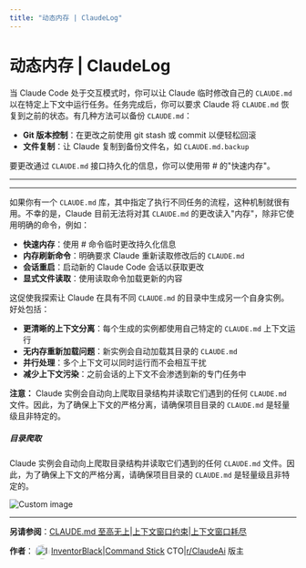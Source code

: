 ```yaml
---
title: "动态内存 | ClaudeLog"
---
```


# 动态内存 | ClaudeLog

当 Claude Code 处于交互模式时，你可以让 Claude 临时修改自己的 `CLAUDE.md` 以在特定上下文中运行任务。任务完成后，你可以要求 Claude 将 `CLAUDE.md` 恢复到之前的状态。有几种方法可以备份 `CLAUDE.md`：

-   **Git 版本控制**：在更改之前使用 git stash 或 commit 以便轻松回滚
-   **文件复制**：让 Claude 复制到备份文件名，如 `CLAUDE.md.backup`

要更改通过 `CLAUDE.md` 接口持久化的信息，你可以使用带 # 的"快速内存"。

* * *

* * *

如果你有一个 `CLAUDE.md` 库，其中指定了执行不同任务的流程，这种机制就很有用。不幸的是，Claude 目前无法将对其 `CLAUDE.md` 的更改读入"内存"，除非它使用明确的命令，例如：

-   **快速内存**：使用 # 命令临时更改持久化信息
-   **内存刷新命令**：明确要求 Claude 重新读取修改后的 `CLAUDE.md`
-   **会话重启**：启动新的 Claude Code 会话以获取更改
-   **显式文件读取**：使用读取命令加载更新的内容

这促使我探索让 Claude 在具有不同 `CLAUDE.md` 的目录中生成另一个自身实例。好处包括：

-   **更清晰的上下文分离**：每个生成的实例都使用自己特定的 `CLAUDE.md` 上下文运行
-   **无内存重新加载问题**：新实例会自动加载其目录的 `CLAUDE.md`
-   **并行处理**：多个上下文可以同时运行而不会相互干扰
-   **减少上下文污染**：之前会话的上下文不会渗透到新的专门任务中

**注意：** Claude 实例会自动向上爬取目录结构并读取它们遇到的任何 `CLAUDE.md` 文件。因此，为了确保上下文的严格分离，请确保项目目录的 `CLAUDE.md` 是轻量级且非特定的。

##### 目录爬取

Claude 实例会自动向上爬取目录结构并读取它们遇到的任何 `CLAUDE.md` 文件。因此，为了确保上下文的严格分离，请确保项目目录的 `CLAUDE.md` 是轻量级且非特定的。

<img src="/img/discovery/007.png" alt="Custom image" style="max-width: 165px; height: auto;" />

* * *

**另请参阅**：[CLAUDE.md 至高无上](/mechanics-claude-md-supremacy/)|[上下文窗口约束](/mechanics-context-window-constraints-as-training/)|[上下文窗口耗尽](/mechanics-context-window-depletion/)

**作者**：[<img src="/img/claudes-greatest-soldier.png" alt="InventorBlack profile" style="width: 25px; height: 25px; display: inline-block; vertical-align: middle; margin: 0 3px; border-radius: 50%;" />InventorBlack](https://www.linkedin.com/in/wilfredkasekende/)|[Command Stick](https://commandstick.com) CTO|[r/ClaudeAi](https://reddit.com/r/ClaudeAI) 版主